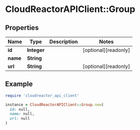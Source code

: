 # CloudReactorAPIClient::Group

## Properties

| Name | Type | Description | Notes |
| ---- | ---- | ----------- | ----- |
| **id** | **Integer** |  | [optional][readonly] |
| **name** | **String** |  |  |
| **url** | **String** |  | [optional][readonly] |

## Example

```ruby
require 'cloudreactor_api_client'

instance = CloudReactorAPIClient::Group.new(
  id: null,
  name: null,
  url: null
)
```

